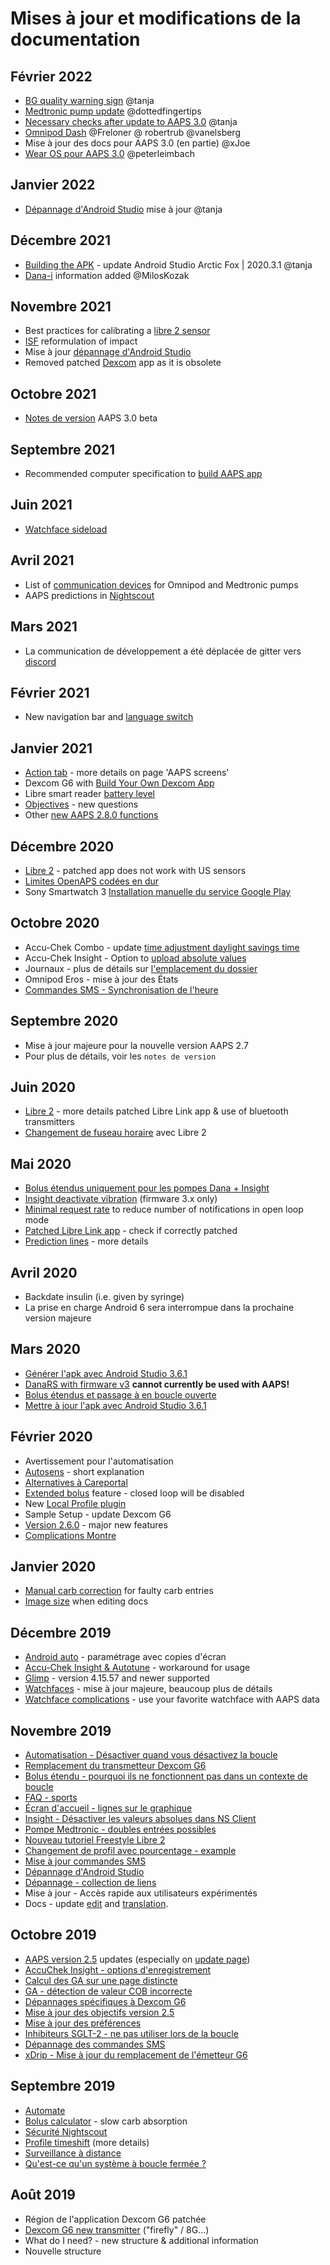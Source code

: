 # Mises à jour et modifications de la documentation

## Février 2022

- [BG quality warning sign](../Getting-Started/Screenshots.md#bg-warning-sign) @tanja
- [Medtronic pump update](../CompatiblePumps/MedtronicPump.md) @dottedfingertips
- [Necessary checks after update to AAPS 3.0](../Installing-AndroidAPS/update3_0.md) @tanja
- [Omnipod Dash](../CompatiblePumps/OmnipodDASH.md) @Freloner @ robertrub @vanelsberg
- Mise à jour des docs pour AAPS 3.0 (en partie) @xJoe
- [Wear OS pour AAPS 3.0](../Configuration/Watchfaces.md) @peterleimbach

## Janvier 2022

- [Dépannage d'Android Studio](../Installing-AndroidAPS/troubleshooting_androidstudio.md) mise à jour @tanja

## Décembre 2021

- [Building the APK](../SettingUpAaps/BuildingAaps.md) - update Android Studio Arctic Fox | 2020.3.1 @tanja
- [Dana-i](../CompatiblePumps/DanaRS-Insulin-Pump.md) information added @MilosKozak

## Novembre 2021

- Best practices for calibrating a [libre 2 sensor](../CompatibleCgms/Libre2.md#best-practices-for-calibrating-a-libre-2-sensor)
- [ISF](../Getting-Started/FAQ.md) reformulation of impact
- Mise à jour [dépannage d'Android Studio](../Installing-AndroidAPS/troubleshooting_androidstudio.md)
- Removed patched [Dexcom](../CompatibleCgms/DexcomG6.md) app as it is obsolete

## Octobre 2021

- [Notes de version](../Installing-AndroidAPS/Releasenotes.md) AAPS 3.0 beta

## Septembre 2021

- Recommended computer specification to [build AAPS app](../SettingUpAaps/BuildingAaps.md#computer-and-software-specifications-for-building-aaps)

## Juin 2021

- [Watchface sideload](../Configuration/Watchfaces.md)

## Avril 2021

- List of [communication devices](../Module/module.md#additional-communication-device) for Omnipod and Medtronic pumps
- AAPS predictions in [Nightscout](../SettingUpAaps/Nightscout.md#manual-nightscout-setup)

## Mars 2021

- La communication de développement a été déplacée de gitter vers [discord](https://discord.gg/4fQUWHZ4Mw)

## Février 2021

- New navigation bar and [language switch](../ChangeLanguage/ChangeLanguage.md)

## Janvier 2021

- [Action tab](../Getting-Started/Screenshots.md#action-tab) - more details on page 'AAPS screens'
- Dexcom G6 with [Build Your Own Dexcom App](../CompatibleCgms/DexcomG6.md#if-using-g6-with-build-your-own-dexcom-app)
- Libre smart reader [battery level](../Getting-Started/Screenshots.md#sensor-level-battery)
- [Objectives](../SettingUpAaps/CompletingTheObjectives.md#objective-3-prove-your-knowledge) - new questions
- Other [new AAPS 2.8.0 functions](../Installing-AndroidAPS/Releasenotes.md#version-280)

## Décembre 2020

- [Libre 2](../CompatibleCgms/Libre2.md) - patched app does not work with US sensors
- [Limites OpenAPS codées en dur](../Usage/Open-APS-features.md#overview-of-hard-coded-limits)
- Sony Smartwatch 3 [Installation manuelle du service Google Play](../Usage/SonySW3.md)

## Octobre 2020

- Accu-Chek Combo - update [time adjustment daylight savings time](../Usage/Timezone-traveling.md#time-adjustment-daylight-savings-time-dst)
- Accu-Chek Insight - Option to [upload absolute values](../CompatiblePumps/Accu-Chek-Insight-Pump.md#settings-in-aaps)
- Journaux - plus de détails sur [l'emplacement du dossier](../Usage/Accessing-logfiles.md)
- Omnipod Eros - mise à jour des États
- [Commandes SMS - Synchronisation de l'heure](../Children/SMS-Commands.md)

## Septembre 2020

- Mise à jour majeure pour la nouvelle version AAPS 2.7
- Pour plus de détails, voir les `notes de version`

## Juin 2020

- [Libre 2](../CompatibleCgms/Libre2.md) - more details patched Libre Link app & use of bluetooth transmitters
- [Changement de fuseau horaire](../Usage/Timezone-traveling.md) avec Libre 2

## Mai 2020

- [Bolus étendus uniquement pour les pompes Dana + Insight](../Usage/Extended-Carbs.md#extended-bolus-and-switch-to-open-loop---dana-and-insight-pump-only)
- [Insight deactivate vibration](../CompatiblePumps/Accu-Chek-Insight-Pump.md#vibration) (firmware 3.x only)
- [Minimal request rate](../SettingUpAaps/Preferences.md#minimal-request-change-) to reduce number of notifications in open loop mode
- [Patched Libre Link app](../CompatibleCgms/Libre2.md#5-use-the-patched-librelink-app-with-xdrip) - check if correctly patched
- [Prediction lines](../Getting-Started/Screenshots.md#prediction-lines) - more details

## Avril 2020

- Backdate insulin (i.e. given by syringe)
- La prise en charge Android 6 sera interrompue dans la prochaine version majeure

## Mars 2020

- [Générer l'apk avec Android Studio 3.6.1](../SettingUpAaps/BuildingAaps.md)
- [DanaRS with firmware v3](../CompatiblePumps/DanaRS-Insulin-Pump.md) **cannot currently be used with AAPS!**
- [Bolus étendus et passage à en boucle ouverte](../Usage/Extended-Carbs.md#extended-bolus-and-switch-to-open-loop---dana-and-insight-pump-only)
- [Mettre à jour l'apk avec Android Studio 3.6.1](../Installing-AndroidAPS/Update-to-new-version.md)

## Février 2020

- Avertissement pour l'automatisation
- [Autosens](../Usage/Open-APS-features.md#autosens) - short explanation
- [Alternatives à Careportal](../Usage/CPbefore26.md)
- [Extended bolus](../Usage/Extended-Carbs.md#extended-bolus-and-switch-to-open-loop---dana-and-insight-pump-only) feature - closed loop will be disabled
- New [Local Profile plugin](../SettingUpAaps/ConfigBuilder.md#local-profile)
- Sample Setup - update Dexcom G6
- [Version 2.6.0](../Installing-AndroidAPS/Releasenotes.md#version-260) - major new features
- [Complications Montre](../Configuration/Watchfaces.md)

## Janvier 2020

- [Manual carb correction](../Getting-Started/Screenshots.md#carb-correction) for faulty carb entries
- [Image size](../make-a-PR.md) when editing docs

## Décembre 2019

- [Android auto](../Usage/Android-auto.md) - paramétrage avec copies d'écran
- [Accu-Chek Insight & Autotune](../CompatiblePumps/Accu-Chek-Insight-Pump.md#settings-in-aaps) - workaround for usage
- [Glimp](../SettingUpAaps/ConfigBuilder.md#bg-source) - version 4.15.57 and newer supported
- [Watchfaces](../Configuration/Watchfaces.md) - mise à jour majeure, beaucoup plus de détails
- [Watchface complications](../Configuration/Watchfaces.md#complications) - use your favorite watchface with AAPS data

## Novembre 2019

- [Automatisation - Désactiver quand vous désactivez la boucle](../Usage/Automation.md)
- [Remplacement du transmetteur Dexcom G6](../CompatibleCgms/xDrip.md#replace-transmitter)
- [Bolus étendu - pourquoi ils ne fonctionnent pas dans un contexte de boucle](../Usage/Extended-Carbs.md#extended-bolus-and-switch-to-open-loop---dana-and-insight-pump-only)
- [FAQ - sports](../Getting-Started/FAQ.md#sports)
- [Écran d'accueil - lignes sur le graphique](../Getting-Started/Screenshots.md#section-f---main-graph)
- [Insight - Désactiver les valeurs absolues dans NS Client](../CompatiblePumps/Accu-Chek-Insight-Pump.md#settings-in-aaps)
- [Pompe Medtronic - doubles entrées possibles](../CompatiblePumps/MedtronicPump.md)
- [Nouveau tutoriel Freestyle Libre 2](../CompatibleCgms/Libre2.md)
- [Changement de profil avec pourcentage - example](../Usage/Profiles.md)
- [Mise à jour commandes SMS](../Children/SMS-Commands.md)
- [Dépannage d'Android Studio](../Installing-AndroidAPS/troubleshooting_androidstudio.md)
- [Dépannage - collection de liens](../Usage/troubleshooting.md)
- Mise à jour - Accès rapide aux utilisateurs expérimentés
- Docs - update [edit](../make-a-PR.md#code-syntax) and [translation](../translations.md#translation-of-the-documentation).

## Octobre 2019

- [AAPS version 2.5](../Installing-AndroidAPS/Releasenotes.md#version-250) updates (especially on [update page](../Installing-AndroidAPS/Update-to-new-version.md))
- [AccuChek Insight - options d'enregistrement](../CompatiblePumps/Accu-Chek-Insight-Pump.md#settings-in-aaps)
- [Calcul des GA sur une page distincte](../Usage/COB-calculation.md)
- [GA - détection de valeur COB incorrecte](../Usage/COB-calculation.md#detection-of-wrong-cob-values)
- [Dépannages spécifiques à Dexcom G6](../CompatibleCgms/DexcomG6.md#dexcom-g6one-specific-troubleshooting)
- [Mise à jour des objectifs version 2.5](../SettingUpAaps/CompletingTheObjectives.md)
- [Mise à jour des préférences](../SettingUpAaps/Preferences.md)
- [Inhibiteurs SGLT-2 - ne pas utiliser lors de la boucle](../Getting-Started/PreparingForAaps.md#no-sglt-2-inhibitors)
- [Dépannage des commandes SMS](../Children/SMS-Commands.md#troubleshooting)
- [xDrip - Mise à jour du remplacement de l'émetteur G6](../CompatibleCgms/xDrip.md#replace-transmitter)

## Septembre 2019

- [Automate](../Usage/Automation.md)
- [Bolus calculator](../Getting-Started/Screenshots.md#wrong-cob-detection) - slow carb absorption
- [Sécurité Nightscout](../SettingUpAaps/Nightscout.md#security-considerations)
- [Profile timeshift](../Usage/Profiles.md#time-shift-of-the-circadian-percentage-profile) (more details)
- [Surveillance à distance](../Children/Children.md)
- [Qu'est-ce qu'un système à boucle fermée ?](../Getting-Started/Introduction.md#what-does-hybrid-closed-loop-mean)

## Août 2019

- Région de l'application Dexcom G6 patchée
- [Dexcom G6 new transmitter](../CompatibleCgms/xDrip.md#connect-g6-transmitter-for-the-first-time) ("firefly" / 8G...)
- What do I need? - new structure & additional information
- Nouvelle structure
